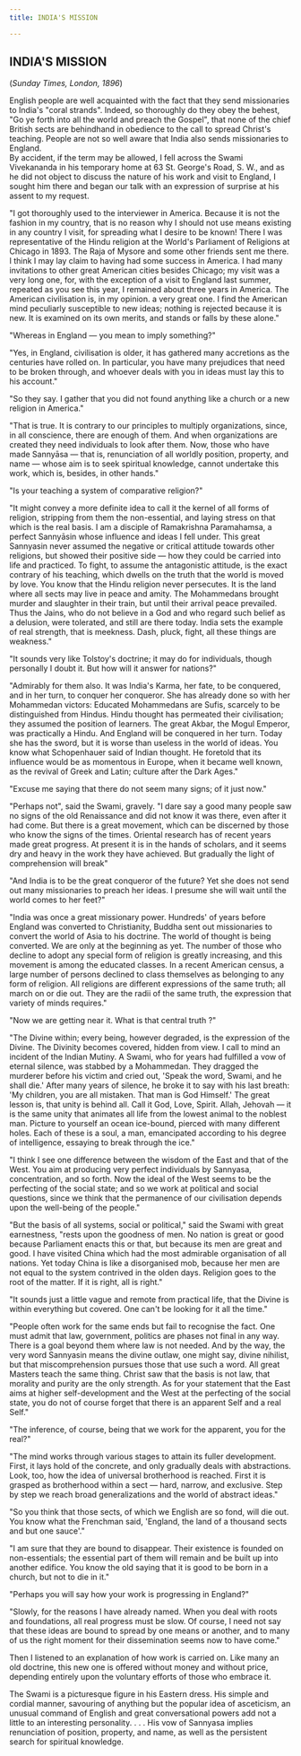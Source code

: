 ```yaml
---
title: INDIA'S MISSION

---
```





  

## INDIA'S MISSION

(*Sunday Times, London, 1896*)

English people are well acquainted with the fact that they send
missionaries to India's "coral strands". Indeed, so thoroughly do they
obey the behest, "Go ye forth into all the world and preach the Gospel",
that none of the chief British sects are behindhand in obedience to the
call to spread Christ's teaching. People are not so well aware that
India also sends missionaries to England.  
By accident, if the term may be allowed, I fell across the Swami
Vivekananda in his temporary home at 63 St. George's Road, S. W., and as
he did not object to discuss the nature of his work and visit to
England, I sought him there and began our talk with an expression of
surprise at his assent to my request.

"I got thoroughly used to the interviewer in America. Because it is not
the fashion in my country, that is no reason why I should not use means
existing in any country I visit, for spreading what I desire to be
known! There I was representative of the Hindu religion at the World's
Parliament of Religions at Chicago in 1893. The Raja of Mysore and some
other friends sent me there. I think I may lay claim to having had some
success in America. I had many invitations to other great American
cities besides Chicago; my visit was a very long one, for, with the
exception of a visit to England last summer, repeated as you see this
year, I remained about three years in America. The American civilisation
is, in my opinion. a very great one. I find the American mind peculiarly
susceptible to new ideas; nothing is rejected because it is new. It is
examined on its own merits, and stands or falls by these alone."

"Whereas in England — you mean to imply something?"

"Yes, in England, civilisation is older, it has gathered many accretions
as the centuries have rolled on. In particular, you have many prejudices
that need to be broken through, and whoever deals with you in ideas must
lay this to his account."

"So they say. I gather that you did not found anything like a church or
a new religion in America."

"That is true. It is contrary to our principles to multiply
organizations, since, in all conscience, there are enough of them. And
when organizations are created they need individuals to look after them.
Now, those who have made Sannyāsa — that is, renunciation of all worldly
position, property, and name — whose aim is to seek spiritual knowledge,
cannot undertake this work, which is, besides, in other hands."

"Is your teaching a system of comparative religion?"

"It might convey a more definite idea to call it the kernel of all forms
of religion, stripping from them the non-essential, and laying stress on
that which is the real basis. I am a disciple of Ramakrishna
Paramahamsa, a perfect Sannyāsin whose influence and ideas I fell under.
This great Sannyasin never assumed the negative or critical attitude
towards other religions, but showed their positive side — how they could
be carried into life and practiced. To fight, to assume the antagonistic
attitude, is the exact contrary of his teaching, which dwells on the
truth that the world is moved by love. You know that the Hindu religion
never persecutes. It is the land where all sects may live in peace and
amity. The Mohammedans brought murder and slaughter in their train, but
until their arrival peace prevailed. Thus the Jains, who do not believe
in a God and who regard such belief as a delusion, were tolerated, and
still are there today. India sets the example of real strength, that is
meekness. Dash, pluck, fight, all these things are weakness."

"It sounds very like Tolstoy's doctrine; it may do for individuals,
though personally I doubt it. But how will it answer for nations?"

"Admirably for them also. It was India's Karma, her fate, to be
conquered, and in her turn, to conquer her conqueror. She has already
done so with her Mohammedan victors: Educated Mohammedans are Sufis,
scarcely to be distinguished from Hindus. Hindu thought has permeated
their civilisation; they assumed the position of learners. The great
Akbar, the Mogul Emperor, was practically a Hindu. And England will be
conquered in her turn. Today she has the sword, but it is worse than
useless in the world of ideas. You know what Schopenhauer said of Indian
thought. He foretold that its influence would be as momentous in Europe,
when it became well known, as the revival of Greek and Latin; culture
after the Dark Ages."

"Excuse me saying that there do not seem many signs; of it just now."

"Perhaps not", said the Swami, gravely. "I dare say a good many people
saw no signs of the old Renaissance and did not know it was there, even
after it had come. But there is a great movement, which can be discerned
by those who know the signs of the times. Oriental research has of
recent years made great progress. At present it is in the hands of
scholars, and it seems dry and heavy in the work they have achieved. But
gradually the light of comprehension will break"

"And India is to be the great conqueror of the future? Yet she does not
send out many missionaries to preach her ideas. I presume she will wait
until the world comes to her feet?"

"India was once a great missionary power. Hundreds' of years before
England was converted to Christianity, Buddha sent out missionaries to
convert the world of Asia to his doctrine. The world of thought is being
converted. We are only at the beginning as yet. The number of those who
decline to adopt any special form of religion is greatly increasing, and
this movement is among the educated classes. In a recent American
census, a large number of persons declined to class themselves as
belonging to any form of religion. All religions are different
expressions of the same truth; all march on or die out. They are the
radii of the same truth, the expression that variety of minds requires."

"Now we are getting near it. What is that central truth ?"

"The Divine within; every being, however degraded, is the expression of
the Divine. The Divinity becomes covered, hidden from view. I call to
mind an incident of the Indian Mutiny. A Swami, who for years had
fulfilled a vow of eternal silence, was stabbed by a Mohammedan. They
dragged the murderer before his victim and cried out, 'Speak the word,
Swami, and he shall die.' After many years of silence, he broke it to
say with his last breath: 'My children, you are all mistaken. That man
is God Himself.' The great lesson is, that unity is behind all. Call it
God, Love, Spirit. Allah, Jehovah — it is the same unity that animates
all life from the lowest animal to the noblest man. Picture to yourself
an ocean ice-bound, pierced with many different holes. Each of these is
a soul, a man, emancipated according to his degree of intelligence,
essaying to break through the ice."

"I think I see one difference between the wisdom of the East and that of
the West. You aim at producing very perfect individuals by Sannyasa,
concentration, and so forth. Now the ideal of the West seems to be the
perfecting of the social state; and so we work at political and social
questions, since we think that the permanence of our civilisation
depends upon the well-being of the people."

"But the basis of all systems, social or political," said the Swami with
great earnestness, "rests upon the goodness of men. No nation is great
or good because Parliament enacts this or that, but because its men are
great and good. I have visited China which had the most admirable
organisation of all nations. Yet today China is like a disorganised mob,
because her men are not equal to the system contrived in the olden days.
Religion goes to the root of the matter. If it is right, all is right."

"It sounds just a little vague and remote from practical life, that the
Divine is within everything but covered. One can't be looking for it all
the time."

"People often work for the same ends but fail to recognise the fact. One
must admit that law, government, politics are phases not final in any
way. There is a goal beyond them where law is not needed. And by the
way, the very word Sannyasin means the divine outlaw, one might say,
divine nihilist, but that miscomprehension pursues those that use such a
word. All great Masters teach the same thing. Christ saw that the basis
is not law, that morality and purity are the only strength. As for your
statement that the East aims at higher self-development and the West at
the perfecting of the social state, you do not of course forget that
there is an apparent Self and a real Self."

"The inference, of course, being that we work for the apparent, you for
the real?"

"The mind works through various stages to attain its fuller development.
First, it lays hold of the concrete, and only gradually deals with
abstractions. Look, too, how the idea of universal brotherhood is
reached. First it is grasped as brotherhood within a sect — hard,
narrow, and exclusive. Step by step we reach broad generalizations and
the world of abstract ideas."

"So you think that those sects, of which we English are so fond, will
die out. You know what the Frenchman said, 'England, the land of a
thousand sects and but one sauce'."

"I am sure that they are bound to disappear. Their existence is founded
on non-essentials; the essential part of them will remain and be built
up into another edifice. You know the old saying that it is good to be
born in a church, but not to die in it."

"Perhaps you will say how your work is progressing in England?"

"Slowly, for the reasons I have already named. When you deal with roots
and foundations, all real progress must be slow. Of course, I need not
say that these ideas are bound to spread by one means or another, and to
many of us the right moment for their dissemination seems now to have
come."

Then I listened to an explanation of how work is carried on. Like many
an old doctrine, this new one is offered without money and without
price, depending entirely upon the voluntary efforts of those who
embrace it.

The Swami is a picturesque figure in his Eastern dress. His simple and
cordial manner, savouring of anything but the popular idea of
asceticism, an unusual command of English and great conversational
powers add not a little to an interesting personality. . . . His vow of
Sannyasa implies renunciation of position, property, and name, as well
as the persistent search for spiritual knowledge.


